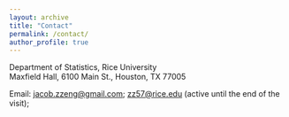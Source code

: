 ```yaml
---
layout: archive
title: "Contact"
permalink: /contact/
author_profile: true
---
```

Department of Statistics, Rice University  
Maxfield Hall, 6100 Main St., Houston, TX 77005  

Email: jacob.zzeng@gmail.com; zz57@rice.edu (active until the end of the visit);
